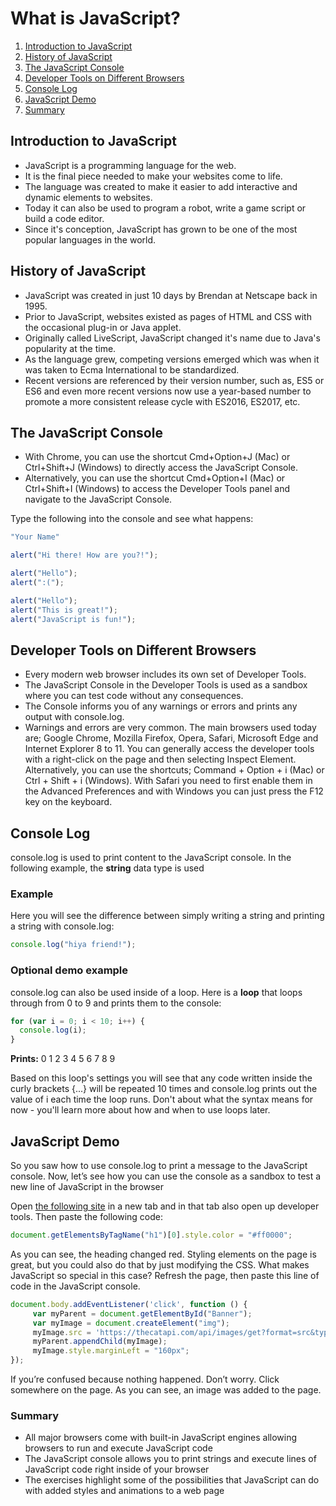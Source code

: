 # What is JavaScript?

1. [Introduction to JavaScript](#introduction-to-javascript)
2. [History of JavaScript](#history-of-javascript)
3. [The JavaScript Console](#the-javascript-console)
4. [Developer Tools on Different Browsers](#developer-tools-on-different-browsers)
5. [Console Log](#console-log)
6. [JavaScript Demo](#javascript-demo)
7. [Summary](#summary)

## Introduction to JavaScript
- JavaScript is a programming language for the web.
- It is the final piece needed to make your websites come to life.
- The language was created to make it easier to add interactive and dynamic elements to websites.
- Today it can also be used to program a robot, write a game script or build a code editor.
- Since it's conception, JavaScript has grown to be one of the most popular languages in the world.

## History of JavaScript
- JavaScript was created in just 10 days by Brendan at Netscape back in 1995.
- Prior to JavaScript, websites existed as pages of HTML and CSS with the occasional plug-in or Java applet.
- Originally called LiveScript, JavaScript changed it's name due to Java's popularity at the time.
- As the language grew, competing versions emerged which was when it was taken to Ecma International to be standardized.
- Recent versions are referenced by their version number, such as, ES5 or ES6 and even more recent versions now use a year-based number to promote a more consistent release cycle with ES2016, ES2017, etc.

## The JavaScript Console
- With Chrome, you can use the shortcut Cmd+Option+J (Mac) or Ctrl+Shift+J (Windows) to directly access the JavaScript Console.
- Alternatively, you can use the shortcut Cmd+Option+I (Mac) or Ctrl+Shift+I (Windows) to access the Developer Tools panel and navigate to the JavaScript Console.

Type the following into the console and see what happens:

```js 
"Your Name"
```

```js
alert("Hi there! How are you?!");
```

```js
alert("Hello");
alert(":(");
```

```js
alert("Hello");
alert("This is great!");
alert("JavaScript is fun!");
```


## Developer Tools on Different Browsers
- Every modern web browser includes its own set of Developer Tools.
- The JavaScript Console in the Developer Tools is used as a sandbox where you can test code without any consequences.
- The Console informs you of any warnings or errors and prints any output with console.log. 
- Warnings and errors are very common. The main browsers used today are; Google Chrome, Mozilla Firefox, Opera, Safari, Microsoft Edge and Internet Explorer 8 to 11. You can generally access the developer tools with a right-click on the page and then selecting Inspect Element. Alternatively, you can use the shortcuts; Command + Option + i (Mac) or Ctrl + Shift + i (Windows). With Safari you need to first enable them in the Advanced Preferences and with Windows you can just press the F12 key on the keyboard.

## Console Log
console.log is used to print content to the JavaScript console. In the following example, the **string** data type is used

### Example
Here you will see the difference between simply writing a string and printing a string with console.log:

```js
console.log("hiya friend!");
```

### Optional demo example
console.log can also be used inside of a loop. Here is a **loop** that loops through from 0 to 9 and prints them to the console:

```js
for (var i = 0; i < 10; i++) {
  console.log(i);
}
```
**Prints:** 0 1 2 3 4 5 6 7 8 9

Based on this loop's settings you will see that any code written inside the curly brackets {...} will be repeated 10 times and console.log prints out the value of i each time the loop runs. Don't about what the syntax means for now - you'll learn more about how and when to use loops later.

## JavaScript Demo
So you saw how to use console.log to print a message to the JavaScript console. Now, let’s see how you can use the console as a sandbox to test a new line of JavaScript in the browser

Open [the following site](https://daringfireball.net/projects/markdown/) in a new tab and in that tab also open up developer tools. Then paste the following code:
```js
document.getElementsByTagName("h1")[0].style.color = "#ff0000";
```
As you can see, the heading changed red. Styling elements on the page is great, but you could also do that by just modifying the CSS. What makes JavaScript so special in this case? Refresh the page, then paste this line of code in the JavaScript console.
```js
document.body.addEventListener('click', function () {
     var myParent = document.getElementById("Banner"); 
     var myImage = document.createElement("img");
     myImage.src = 'https://thecatapi.com/api/images/get?format=src&type=gif';
     myParent.appendChild(myImage);
     myImage.style.marginLeft = "160px";
});
```
If you’re confused because nothing happened. Don’t worry. Click somewhere on the page. As you can see, an image was added to the page.

### Summary
- All major browsers come with built-in JavaScript engines allowing browsers to run and execute JavaScript code
- The JavaScript console allows you to print strings and execute lines of JavaScript code right inside of your browser
- The exercises highlight some of the possibilities that JavaScript can do with added styles and animations to a web page
